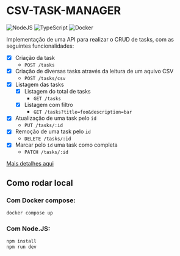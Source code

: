# CSV-TASK-MANAGER
![NodeJS](https://img.shields.io/badge/node.js-6DA55F?style=for-the-badge&logo=node.js&logoColor=white)
![TypeScript](https://img.shields.io/badge/typescript-%23007ACC.svg?style=for-the-badge&logo=typescript&logoColor=white)
![Docker](https://img.shields.io/badge/docker-%230db7ed.svg?style=for-the-badge&logo=docker&logoColor=white)

Implementação de uma API para realizar o CRUD de tasks, com as seguintes funcionalidades:

- [X] Criação da task
    - `POST /tasks`
- [X] Criação de diversas tasks através da leitura de um aquivo CSV
    - `POST /tasks/csv`
- [X] Listagem das tasks
    - [X] Listagem do total de tasks
        - `GET /tasks`
    - [X] Listagem com filtro
        - `GET /tasks?title=foo&description=bar`
- [X] Atualização de uma task pelo `id`
    - `PUT /tasks/:id`
- [X] Remoção de uma task pelo `id`
    - `DELETE /tasks/:id`
- [X] Marcar pelo `id` uma task como completa
    - `PATCH /tasks/:id`

[Mais detalhes aqui](./docs/details.md)

## Como rodar local

### Com Docker compose:
```bash
docker compose up
```

### Com Node.JS:
```bash
npm install
npm run dev
```
